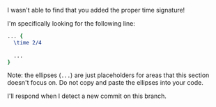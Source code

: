 I wasn't able to find that you added the proper time signature!

I'm specifically looking for the following line:

```ly
... {
  \time 2/4
  
  ...
}
```

Note: the ellipses (`...`) are just placeholders for areas that this section doesn't focus on. Do not copy and paste the ellipses into your code.

I'll respond when I detect a new commit on this branch.